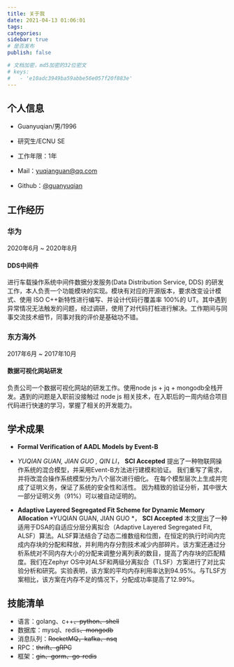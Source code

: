 ```yaml
---
title: 关于我
date: 2021-04-13 01:06:01
tags:
categories:
sidebar: true
# 是否发布
publish: false

# 文档加密，md5加密的32位密文
# keys:
# 	- 'e10adc3949ba59abbe56e057f20f883e'
---
```




##  个人信息 
 - Guanyuqian/男/1996

 - 研究生/ECNU SE

 - 工作年限：1年

 - Mail：[yuqianguan@qq.com](mailto:the_sam@foxmail.com)

 - Github：[@guanyuqian ](http://github.com/guanyuqian )


  <!-- more -->

##  工作经历

### 华为

2020年6月 ~ 2020年8月 

#### DDS中间件

进行车载操作系统中间件数据分发服务(Data Distribution Service, DDS) 的研发工作，本人负责一个功能模块的实现。模块有对应的开源版本，要求改变设计模式、使用 ISO C++新特性进行编写、并设计代码行覆盖率 100%的 UT。其中遇到异常情况无法触发的问题，经过调研，使用了对代码打桩进行解决。工作期间与同事交流技术细节，同事对我的评价是基础功不错。

### 东方海外

2017年6月 ~ 2017年10月

#### 数据可视化网站研发

负责公司一个数据可视化网站的研发工作。使用node js + jq + mongodb全栈开发。遇到的问题是入职前没接触过 node js 相关技术，在入职后的一周内结合项目代码进行快速的学习，掌握了相关的开发能力。

<!-- ## 开源项目 -->




## 学术成果
- **Formal Verification of AADL Models by Event-B**
- *YUQIAN GUAN, JIAN GUO , QIN LI*， **SCI Accepted**
  提出了一种物联网操作系统的混合模型，并采用Event-B方法进行建模和验证。
  我们重写了需求，并将改混合操作系统模型分为八个层次进行细化。
  在每个模型层次上生成并完成了证明义务，保证了系统的安全性和活性。
  因为精致的验证分析，其中很大一部分证明义务（91%）可以被自动证明的。
  
- **Adaptive Layered Segregated Fit Scheme for Dynamic Memory Allocation**
  *YUQIAN GUAN, JIAN GUO *，  **SCI  Accepted**
  本文提出了一种适用于DSA的自适应分层分离拟合（Adaptive Layered Segregated Fit, ALSF）算法。ALSF算法结合了动态二维数组和位图，在恒定的执行时间内完成内存块的分配和释放，并利用内存分割技术减少内部碎片。该方案还通过分析系统对不同内存大小的分配来调整分离列表的数目，提高了内存块的匹配精度。我们在Zephyr OS中对ALSF和两级分离拟合（TLSF）方案进行了对比实验分析和研究。实验表明，该方案的平均内存利用率达到94.95%。与TLSF方案相比，该方案在内存不足的情况下，分配成功率提高了12.99%。


## 技能清单
- 语言：golang、c++~~、python、shell~~
- 数据库：mysql、redis~~、mongodb~~
- 消息队列：~~RocketMQ，kafka、nsq~~
- RPC：~~thrift、gRPC~~
- 框架：~~gin、gorm、go-redis~~

